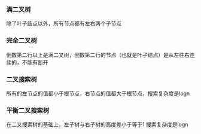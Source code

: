 ### 满二叉树
除了叶子结点以外，所有节点都有左右两个子节点

### 完全二叉树
倒数第二行以上是满二叉树，倒数第二行的节点（也就是叶子结点）是从左往右连续的，不能有断开

### 二叉搜索树
所有的左节点的值都小于根节点，右节点的值都大于根节点，搜索复杂度是logn

### 平衡二叉搜索树
在二叉搜索树的基础上，左子树与右子树的高度差小于等于1  搜索复杂度是logn